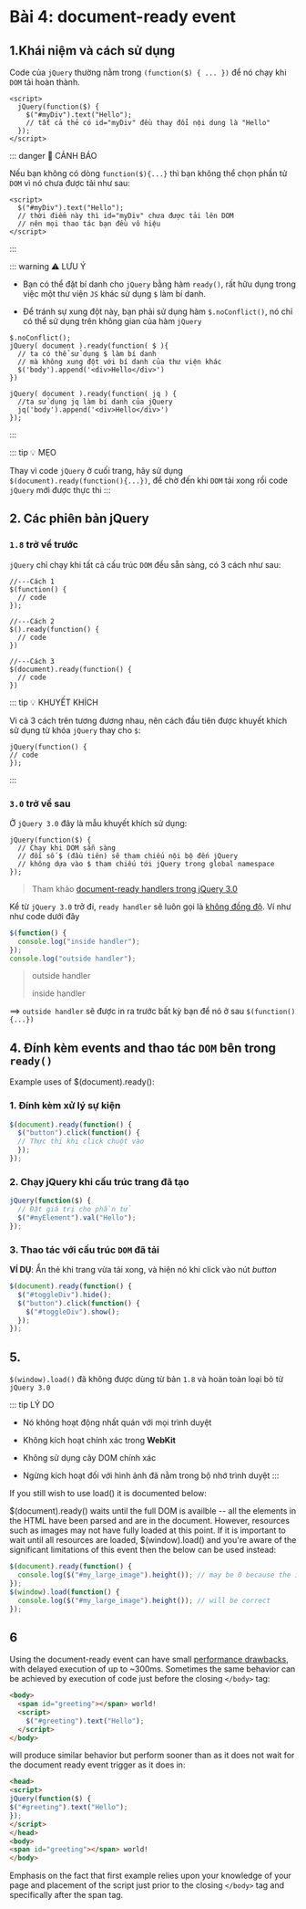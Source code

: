 # Bài 4: document-ready event

## 1.Khái niệm và cách sử dụng

Code của `jQuery` thường nằm trong `(function($) { ... })` để nó chạy khi `DOM` tải hoàn thành.

```html:no-line-numbers
<script>
  jQuery(function($) {
    $("#myDiv").text("Hello");
    // tất cả thẻ có id="myDiv" đều thay đổi nội dung là "Hello"
  });
</script>
```


::: danger 🚨 CẢNH BÁO

Nếu bạn không có dòng `function($){...}` thì bạn không thể chọn phần tử `DOM` vì nó chưa được tải như sau:

```html:no-line-numbers
<script>
  $("#myDiv").text("Hello");
  // thời điểm này thì id="myDiv" chưa được tải lên DOM
  // nên mọi thao tác bạn đều vô hiệu
</script>
```
:::

::: warning ⚠️ LƯU Ý

- Bạn có thể đặt bí danh cho `jQuery` bằng hàm `ready()`, rất hữu dụng trong việc một thư viện `JS` khác sử dụng `$` làm bí danh.

- Để tránh sự xung đột này, bạn phải sử dụng hàm `$.noConflict()`, nó chỉ có thể sử dụng trên không gian của hàm `jQuery`

```js:no-line-numbers
$.noConflict();
jQuery( document ).ready(function( $ ){
  // ta có thể sử dụng $ làm bí danh 
  // mà không xung đột với bí danh của thư viện khác
  $('body').append('<div>Hello</div>')
})

jQuery( document ).ready(function( jq ) {
  //ta sử dụng jq làm bí danh của jQuery
  jq('body').append('<div>Hello</div>')
});
```
:::

::: tip 💡 MẸO 

Thay vì code `jQuery` ở cuối trang, hãy sử dụng `$(document).ready(function(){...})`, để chờ đến khi `DOM` tải xong rồi code `jQuery` mới được thực thi
:::

## 2. Các phiên bản jQuery

### `1.8` trở về trước

`jQuery` chỉ chạy khi tất cả cấu trúc `DOM` đều sẵn sàng, có 3 cách như sau:


```js:no-line-numbers
//---Cách 1
$(function() {
  // code
});

//---Cách 2
$().ready(function() {
  // code
})

//---Cách 3
$(document).ready(function() {
  // code
})
```


::: tip 💡 KHUYẾT KHÍCH

Vì cả 3 cách trên tương đương nhau, nên cách đầu tiên được khuyết khích sử dụng từ khóa `jQuery` thay cho `$`:

```js:no-line-numbers
jQuery(function() {
// code
});
```
:::

### `3.0` trở về sau

Ở `jQuery 3.0` đây là mẫu khuyết khích sử dụng: 

```js:no-line-numbers
jQuery(function($) {
  // Chạy khi DOM sẵn sàng
  // đối số $ (đầu tiên) sẽ tham chiếu nội bộ đến jQuery
  // không dựa vào $ tham chiếu tới jQuery trong global namespace
});
```

> Tham khảo [document-ready handlers trong jQuery 3.0](https://jquery.com/upgrade-guide/3.0/#deprecated-document-ready-handlers-other-than-jquery-function)

Kể từ `jQuery 3.0` trở đi, `ready handler` sẽ luôn gọi là [không đồng độ](https://jquery.com/upgrade-guide/3.0/#breaking-change-document-ready-handlers-are-now-asynchronous). Ví như như code dưới đây

```js
$(function() {
  console.log("inside handler");
});
console.log("outside handler");
```

> outside handler
> 
> inside handler

==> `outside handler` sẽ được in ra trước bất kỳ bạn để nó ở sau `$(function(){...})`

## 4. Đính kèm events and thao tác `DOM` bên trong `ready()`

Example uses of $(document).ready():

### 1. Đính kèm xử lý sự kiện

  ```js
  $(document).ready(function() {
    $("button").click(function() {
    // Thực thi khi click chuột vào
    });
  });
  ```

### 2. Chạy jQuery khi cấu trúc trang đã tạo 

```js
jQuery(function($) {
  // Đặt giá trị cho phần tử
  $("#myElement").val("Hello");
});
```

### 3. Thao tác với cấu trúc `DOM` đã tải

**VÍ DỤ**: Ẩn thẻ khi trang vừa tải xong, và hiện nó khi click vào nút *button*

```js
$(document).ready(function() {
  $("#toggleDiv").hide();
  $("button").click(function() {
    $("#toggleDiv").show();
  });
});
```

## 5.

`$(window).load()` đã không được dùng từ bản `1.8` và hoàn toàn loại bỏ từ `jQuery 3.0`

::: tip LÝ DO

- Nó không hoạt động nhất quán với mọi trình duyệt

- Không kích hoạt chính xác trong **WebKit** 

- Không sử dụng cây DOM chính xác

- Ngừng kích hoạt đối với hình ảnh đã nằm trong bộ nhớ trình duyệt
:::

If you still wish to use load() it is documented below:

$(document).ready() waits until the full DOM is availble -- all the elements in the HTML have been parsed and are
in the document. However, resources such as images may not have fully loaded at this point. If it is important to
wait until all resources are loaded, $(window).load() and you're aware of the significant limitations of this
event then the below can be used instead:

```js
$(document).ready(function() {
  console.log($("#my_large_image").height()); // may be 0 because the image isn't available
});
$(window).load(function() {
  console.log($("#my_large_image").height()); // will be correct
});
```

## 6

Using the document-ready event can have small [performance drawbacks](http://stackoverflow.com/q/9557846/938297), with delayed execution of up to ~300ms.
Sometimes the same behavior can be achieved by execution of code just before the closing `</body>` tag:

```html
<body>
  <span id="greeting"></span> world!
  <script>
    $("#greeting").text("Hello");
  </script>
</body>
```

will produce similar behavior but perform sooner than as it does not wait for the document ready event trigger as it
does in:

```html
<head>
<script>
jQuery(function($) {
$("#greeting").text("Hello");
});
</script>
</head>
<body>
<span id="greeting"></span> world!
</body>
```

Emphasis on the fact that first example relies upon your knowledge of your page and placement of the script just
prior to the closing `</body>` tag and specifically after the span tag.
